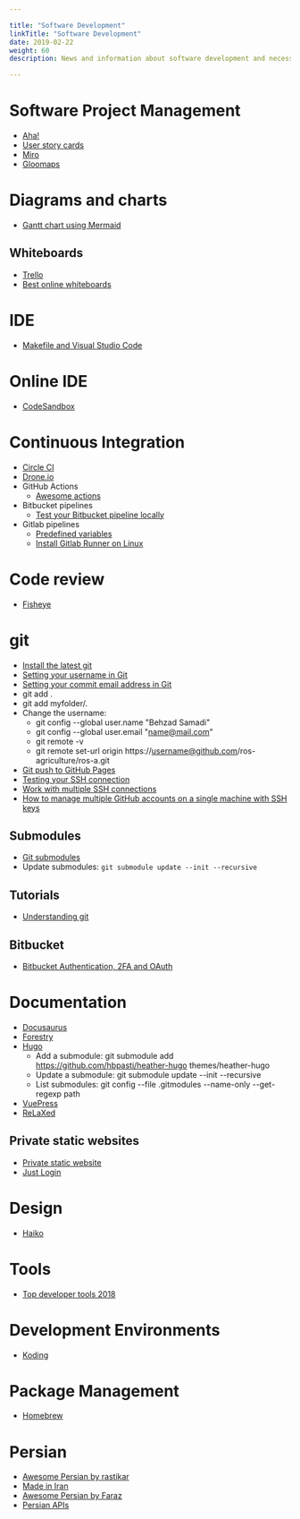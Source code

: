 ```yaml
---

title: "Software Development"  
linkTitle: "Software Development"  
date: 2019-02-22  
weight: 60  
description: News and information about software development and necessary tools

---
```


# Software Project Management

*   [Aha!](https://www.aha.io/)
*   [User story cards](https://www.agilebusiness.org/page/ProjectFramework_15_RequirementsandUserStories)
*   [Miro](https://miro.com/)
*   [Gloomaps](https://www.gloomaps.com/)

# Diagrams and charts

*   [Gantt chart using Mermaid](https://mermaid-js.github.io/mermaid/#/)

## Whiteboards

*   [Trello](https://trello.com)
*   [Best online whiteboards](https://zapier.com/blog/best-online-whiteboard/)

# IDE

*   [Makefile and Visual Studio Code](https://stackoverflow.com/questions/34937092/why-does-visual-studio-code-insert-spaces-when-editing-a-makefile-and-editor-in)

# Online IDE

*   [CodeSandbox](https://codesandbox.io/)

# Continuous Integration

*   [Circle CI](http://circleci.com)
*   [Drone.io](https://drone.io/)
*   GitHub Actions
    *   [Awesome actions](https://github.com/sdras/awesome-actions#github-pages)
*   Bitbucket pipelines
    *   [Test your Bitbucket pipeline locally](https://github.com/mserranom/bbrun)
*   Gitlab pipelines
    *   [Predefined variables](https://docs.gitlab.com/ee/ci/variables/predefined_variables.html)
    *   [Install Gitlab Runner on Linux](https://docs.gitlab.com/runner/install/linux-repository.html)

# Code review

*   [Fisheye](https://www.atlassian.com/software/fisheye)

# git

*   [Install the latest git](https://itsfoss.com/install-git-ubuntu/)
*   [Setting your username in Git](https://help.github.com/articles/setting-your-username-in-git/)
*   [Setting your commit email address in Git](https://help.github.com/articles/setting-your-commit-email-address-in-git/)
*   git add .
*   git add myfolder/.
*   Change the username:
    *   git config --global user.name "Behzad Samadi"
    *   git config --global user.email "name@mail.com"
    *   git remote -v
    *   git remote set-url origin https://username@github.com/ros-agriculture/ros-a.git
*   [Git push to GitHub Pages](https://devhints.io/travis-gh-pages)
*   [Testing your SSH connection](https://help.github.com/en/github/authenticating-to-github/testing-your-ssh-connection)
*   [Work with multiple SSH connections](https://code.tutsplus.com/tutorials/quick-tip-how-to-work-with-github-and-multiple-accounts--net-22574)
*   [How to manage multiple GitHub accounts on a single machine with SSH keys](https://www.freecodecamp.org/news/manage-multiple-github-accounts-the-ssh-way-2dadc30ccaca/)

## Submodules

*   [Git submodules](https://git-scm.com/book/en/v2/Git-Tools-Submodules)
*   Update submodules: `git submodule update --init --recursive`

## Tutorials

*   [Understanding git](https://hackernoon.com/understanding-git-fcffd87c15a3)

## Bitbucket
* [Bitbucket Authentication, 2FA and OAuth](https://github.com/microsoft/Git-Credential-Manager-for-Windows/blob/master/Docs/Bitbucket.md)

# Documentation

*   [Docusaurus](https://docusaurus.io/en/)
*   [Forestry](https://forestry.io/)
*   [Hugo](https://gohugo.io/)
    *   Add a submodule: git submodule add https://github.com/hbpasti/heather-hugo themes/heather-hugo
    *   Update a submodule: git submodule update --init --recursive
    *   List submodules: git config --file .gitmodules --name-only --get-regexp path
*   [VuePress](https://vuepress.vuejs.org/)
*   [ReLaXed](https://github.com/RelaxedJS/ReLaXed)

## Private static websites

*   [Private static website](https://github.com/TehShrike/private-static-website)
*   [Just Login](http://justlogin.xyz/)

# Design

*   [Haiko](https://www.haiku.ai/)

# Tools

*   [Top developer tools 2018](https://stackshare.io/posts/top-developer-tools-2018)

# Development Environments

*   [Koding](https://www.koding.com/)

# Package Management

*   [Homebrew](https://docs.brew.sh/Homebrew-on-Linux)

# Persian

*   [Awesome Persian by rastikar](https://github.com/rastikerdar/awesome-persian)
*   [Made in Iran](https://github.com/mohebifar/made-in-iran)
*   [Awesome Persian by Faraz](https://github.com/fffaraz/awesome-persian)
*   [Persian APIs](https://github.com/sepandhaghighi/APIs-made-in-Iran)
